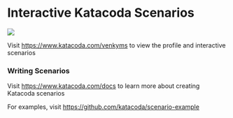 # Interactive Katacoda Scenarios

[![](http://shields.katacoda.com/katacoda/venkyms/count.svg)](https://www.katacoda.com/venkyms "Get your profile on Katacoda.com")

Visit https://www.katacoda.com/venkyms to view the profile and interactive scenarios

### Writing Scenarios
Visit https://www.katacoda.com/docs to learn more about creating Katacoda scenarios

For examples, visit https://github.com/katacoda/scenario-example
